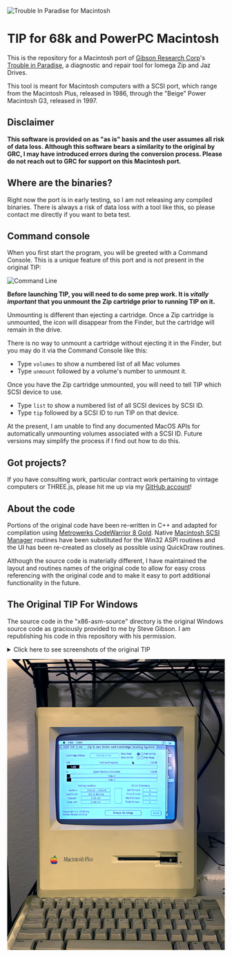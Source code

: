 ![Trouble In Paradise for Macintosh][mac-screenshot1]

TIP for 68k and PowerPC Macintosh
=================================

This is the repository for a Macintosh port of [Gibson Research Corp]'s
[Trouble in Paradise], a diagnostic and repair tool for Iomega Zip and
Jaz Drives.

This tool is meant for Macintosh computers with a SCSI port, which
range from the Macintosh Plus, released in 1986, through the "Beige"
Power Macintosh G3, released in 1997.

Disclaimer
----------

**This software is provided on as "as is" basis and the user assumes
all risk of data loss. Although this software bears a similarity to
the original by GRC, I may have introduced errors during the conversion
process. Please do not reach out to GRC for support on this Macintosh
port.**

Where are the binaries?
-----------------------

Right now the port is in early testing, so I am not releasing any
compiled binaries. There is always a risk of data loss with a tool like
this, so please contact me directly if you want to beta test.

Command console
---------------

When you first start the program, you will be greeted with a Command
Console. This is a unique feature of this port and is not present in
the original TIP:

![Command Line][mac-screenshot2]

**Before launching TIP, you will need to do some prep work. It is *vitally
important* that you unmount the Zip cartridge prior to running TIP on it.**

Unmounting is different than ejecting a cartridge. Once a Zip cartridge is
unmounted, the icon will disappear from the Finder, but the cartridge will
remain in the drive.

There is no way to unmount a cartridge without ejecting it in the Finder,
but you may do it via the Command Console like this:

* Type `volumes` to show a numbered list of all Mac volumes
* Type `unmount` followed by a volume's number to unmount it.

Once you have the Zip cartridge unmounted, you will need to tell TIP which
SCSI device to use.

* Type `list` to show a numbered list of all SCSI devices by SCSI ID.
* Type `tip` followed by a SCSI ID to run TIP on that device.

At the present, I am unable to find any documented MacOS APIs for
automatically unmounting volumes associated with a SCSI ID. Future versions
may simplify the process if I find out how to do this.

Got projects?
-------------

If you have consulting work, particular contract work pertaining
to vintage computers or THREE.js, please hit me up via my [GitHub account]!

About the code
--------------

Portions of the original code have been re-written in C++ and adapted
for compilation using [Metrowerks CodeWarrior 8 Gold]. Native
[Macintosh SCSI Manager] routines have been substituted for the Win32
ASPI routines and the UI has been re-created as closely as possible
using QuickDraw routines.

Although the source code is materially different, I have maintained the
layout and routines names of the original code to allow for easy cross
referencing with the original code and to make it easy to port additional
functionality in the future.

The Original TIP For Windows
----------------------------

The source code in the "x86-asm-source" directory is the original Windows
source code as graciously provided to me by Steve Gibson. I am republishing
his code in this repository with his permission.

<details>
<summary>Click here to see screenshots of the original TIP</summary></br>

![Trouble In Paradise About Box][win-screenshot1]
![Trouble In Paradise Testing][win-screenshot2]

</details>

![TIP Running on a Mac Plus][mac-plus]

[GitHub account]: https://github.com/marciot
[mac-screenshot1]: https://github.com/marciot/mac-tip/raw/main/images/mac-tip1.png "Mac TIP Testing Screen"
[mac-screenshot2]: https://github.com/marciot/mac-tip/raw/main/images/mac-cmd.png "Mac TIP Command Line"
[win-screenshot1]: https://github.com/marciot/mac-tip/raw/main/images/win-tip1.gif "Windows TIP About Screen"
[win-screenshot2]: https://github.com/marciot/mac-tip/raw/main/images/win-tip2.gif "Windows TIP Testing Scren"
[mac-plus]: https://github.com/marciot/mac-tip/raw/main/images/macplus-tip.jpg "TIP running on a Mac Plus"
[Gibson Research Corp]: https://www.grc.com
[Trouble in Paradise]: https://www.grc.com/tip/clickdeath.htm
[Metrowerks CodeWarrior 8 Gold]: https://www.macintoshrepository.org/11910-codewarrior-8-gold
[Macintosh SCSI Manager]: https://developer.apple.com/legacy/library/documentation/mac/pdf/Devices/Scsi_Manager.pdf